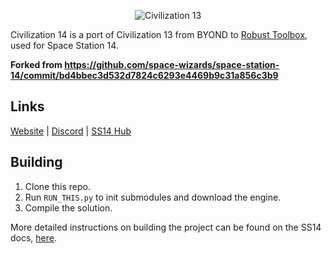 <p align="center"> <img alt="Civilization 13" src="https://civ13.github.io/public/img/banner.png" /></p>

Civilization 14 is a port of Civilization 13 from BYOND to [Robust Toolbox](https://github.com/space-wizards/RobustToolbox), used for Space Station 14.

**Forked from https://github.com/space-wizards/space-station-14/commit/bd4bbec3d532d7824c6293e4469b9c31a856c3b9**

## Links

[Website](https://civ13.com/) | [Discord](https://discord.gg/hBEtg4x) | [SS14 Hub](https://spacestation14.io/about/nightlies/)

## Building

1. Clone this repo.
2. Run `RUN_THIS.py` to init submodules and download the engine.
3. Compile the solution.

More detailed instructions on building the project can be found on the SS14 docs, [here](https://docs.spacestation14.io/getting-started/dev-setup).
